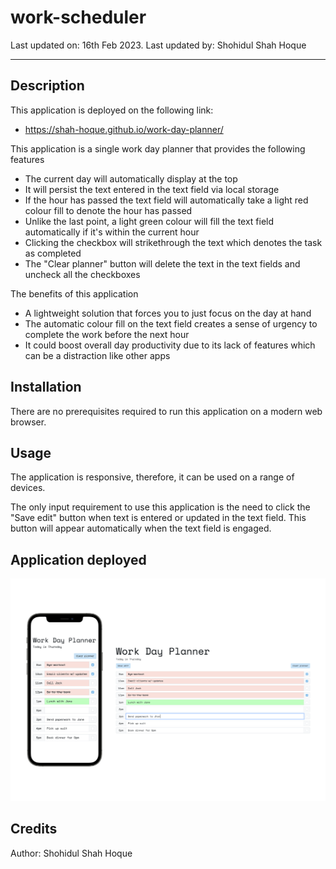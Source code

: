 # work-scheduler

Last updated on: 16th Feb 2023. Last updated by: Shohidul Shah Hoque
__________

## Description
This application is deployed on the following link:
- https://shah-hoque.github.io/work-day-planner/

This application is a single work day planner that provides the following features
- The current day will automatically display at the top
- It will persist the text entered in the text field via local storage
- If the hour has passed the text field will automatically take a light red colour fill to denote the hour has passed
- Unlike the last point, a light green colour will fill the text field automatically if it's within the current hour
- Clicking the checkbox will strikethrough the text which denotes the task as completed
- The "Clear planner" button will delete the text in the text fields and uncheck all the checkboxes

The benefits of this application
- A lightweight solution that forces you to just focus on the day at hand
- The automatic colour fill on the text field creates a sense of urgency to complete the work before the next hour
- It could boost overall day productivity due to its lack of features which can be a distraction like other apps

## Installation
There are no prerequisites required to run this application on a modern web browser.

## Usage
The application is responsive, therefore, it can be used on a range of devices.

The only input requirement to use this application is the need to click the "Save edit" button when text is entered or updated in the text field. This button will appear automatically when the text field is engaged.

## Application deployed
![screenshot of the app on an iPhone and on a desktop](/assets/screenshot.png)

## Credits
Author: Shohidul Shah Hoque